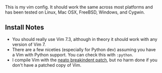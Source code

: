This is my vim config. It should work the same across most platforms and has
been tested on Linux, Mac OSX, FreeBSD, Windows, and Cygwin.

Install Notes
-------------
* You should really use Vim 7.3, although in theory it should work with any version of Vim 7.
* There are a few niceties (especially for Python dev) assuming you have a Vim with Python support. You can check this with `:python`.
* I compile Vim with the [neato breakindent patch](https://retracile.net/wiki/VimBreakIndent]), but no harm done if you don't have a patched copy of Vim.
